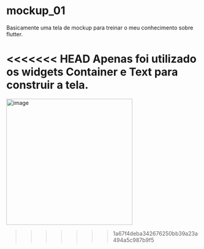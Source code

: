 # mockup_01

Basicamente uma tela de mockup para treinar o meu conhecimento sobre flutter.

<<<<<<< HEAD
Apenas foi utilizado os widgets Container e Text para construir a tela.
=======
<img width="329" alt="image" src="https://user-images.githubusercontent.com/76439397/176539000-5e129d15-11d3-4cc4-adea-2d4754ada8aa.png">

>>>>>>> 1a67f4deba342676250bb39a23a494a5c987b9f5

